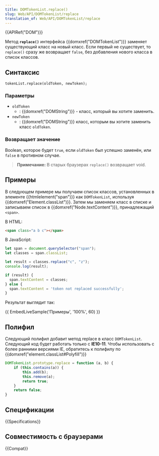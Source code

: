 ```yaml
---
title: DOMTokenList.replace()
slug: Web/API/DOMTokenList/replace
translation_of: Web/API/DOMTokenList/replace
---
```


{{APIRef("DOM")}}

Метод **`replace()`** интерфейса {{domxref("DOMTokenList")}} заменяет существующий класс на новый класс. Если первый не существует, то `replace()` сразу же возвращает `false`, без добавления нового класса в список классов.

## Синтаксис

```
tokenList.replace(oldToken, newToken);
```

### Параметры

- `oldToken`
  - : {{domxref("DOMString")}} - класс, который вы хотите заменить.
- `newToken`
  - : {{domxref("DOMString")}} класс, которым вы хотите заменить класс `oldToken`.

### Возвращает значение

Boolean, которое будет `true`, если `oldToken` был успешно заменён, или `false` в противном случае.

> **Примечание:** В старых браузерах `replace()` возвращает void.

## Примеры

В следующем примере мы получаем список классов, установленных в элементе {{htmlelement("span")}} как `DOMTokenList`, используя {{domxref("Element.classList")}}. Затем мы заменяем класс в списке и записываем список в {{domxref("Node.textContent")}}, принадлежащий `<span>`.

В HTML:

```html
<span class="a b c"></span>
```

В JavaScript:

```js
let span = document.querySelector("span");
let classes = span.classList;

let result = classes.replace("c", "z");
console.log(result);

if (result) {
  span.textContent = classes;
} else {
  span.textContent = 'token not replaced successfully';
}
```

Результат выглядит так:

{{ EmbedLiveSample('Примеры', '100%', 60) }}

## Полифил

Следующий полифил добавит метод replace в класс `DOMTokenList`. Следующий код будет работать только с **IE10-11**. Чтобы использовать с более ранними версиями IE, обратитесь к полифилу по {{domxref("element.classList#Polyfill")}}

```js
DOMTokenList.prototype.replace = function (a, b) {
    if (this.contains(a)) {
        this.add(b);
        this.remove(a);
        return true;
    }
    return false;
}
```

## Спецификации

{{Specifications}}

## Совместимость с браузерами

{{Compat}}
